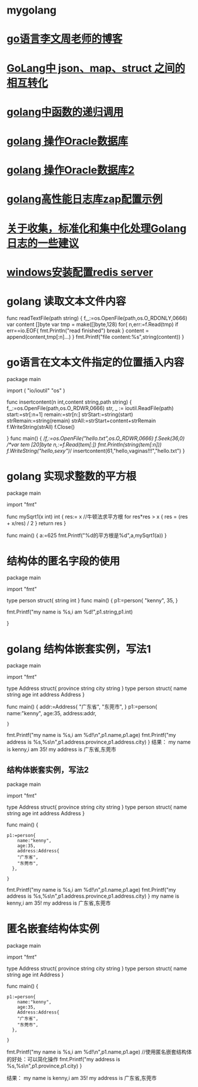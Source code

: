 # mygolang
# <a href="https://www.liwenzhou.com/">go语言李文周老师的博客</a>
# <a href="https://www.cnblogs.com/liang1101/p/6741262.html">GoLang中 json、map、struct 之间的相互转化</a>
# <a href="https://www.runoob.com/go/go-recursion.html">golang中函数的递归调用</a>
# <a href="http://sinhub.cn/2019/12/use-golang-connect2oracle-on-windows/">golang 操作Oracle数据库</a>
# <a href="https://article.itxueyuan.com/e9DL7">golang 操作Oracle数据库2</a>
# <a href="https://juejin.im/post/6844904122143997965">golang高性能日志库zap配置示例</a>
# <a href="https://juejin.im/post/6844904099788357639">关于收集，标准化和集中化处理Golang日志的一些建议</a>
# <a href="https://segmentfault.com/a/1190000020992460">windows安装配置redis server</a>
# golang 读取文本文件内容
func readTextFile(path string) {
	f,_:=os.OpenFile(path,os.O_RDONLY,0666)
	var content []byte
	var tmp = make([]byte,128)
	for{
		n,err:=f.Read(tmp)
		if err==io.EOF{
			fmt.Println("read finished")
			break
		}
		content = append(content,tmp[:n]...)
	}
    fmt.Printf("file content:%s",string(content))
}

# go语言在文本文件指定的位置插入内容
package main

import (
	"io/ioutil"
	"os"
)

func insertcontent(n int,content string,path string)  {
	f,_:=os.OpenFile(path,os.O_RDWR,0666)
	str, _ := ioutil.ReadFile(path)
	start:=str[:n+1]
	remain:=str[n:]
	strStart:=string(start)
	strRemain:=string(remain)
	strAll:=strStart+content+strRemain
	f.WriteString(strAll)
        f.Close()
	
}
func main() {
	/*f,_:=os.OpenFile("hello.txt",os.O_RDWR,0666)
	f.Seek(36,0)
	/*var tem [20]byte
	n,_:=f.Read(tem[:])
	fmt.Println(string(tem[:n]))
	f.WriteString("hello,sexy")*/
   insertcontent(61,"hello,vaginas!!!","hello.txt")
}

# golang 实现求整数的平方根
package main

import "fmt"

func mySqrt1(x int) int {
	res:= x
    //牛顿法求平方根
    for res*res > x {
        res = (res + x/res) / 2
    }
    return res
}

func main() {
	a:=625
	fmt.Printf("%d的平方根是%d",a,mySqrt1(a))
}

# 结构体的匿名字段的使用
package main

import "fmt"

type person struct{
	string
	int
}
func main() {
	p1:=person{
		"kenny",
		35,
	}
	
   fmt.Printf("my name is %s,i am %d!",p1.string,p1.int)
	
}

# golang 结构体嵌套实例，写法1
package main

import "fmt"

type Address struct{
	province string
	city     string
}
type person struct{
	 name string
	 age   int
	 address Address
}

func main() {
	addr:=Address{
	    "广东省",
	    "东莞市",
	}
	p1:=person{
		name:"kenny",
		age:35,
		address:addr,
		
	}
	
   fmt.Printf("my name is %s,i am %d!\n",p1.name,p1.age)
	fmt.Printf("my address is %s,%s\n",p1.address.province,p1.address.city)
}
结果：
my name is kenny,i am 35!
my address is 广东省,东莞市

## 结构体嵌套实例，写法2
package main

import "fmt"

type Address struct{
	province string
	city     string
}
type person struct{
	 name string
	 age   int
	 address Address
}

func main() {
	 
	p1:=person{
		name:"kenny",
		age:35,
		address:Address{
	    "广东省",
		"东莞市",
	  },
		
	}
	
   fmt.Printf("my name is %s,i am %d!\n",p1.name,p1.age)
	fmt.Printf("my address is %s,%s\n",p1.address.province,p1.address.city)
}
my name is kenny,i am 35!
my address is 广东省,东莞市

# 匿名嵌套结构体实例
package main

import "fmt"

type Address struct{
	province string
	city     string
}
type person struct{
	 name string
	 age   int
     Address
}

func main() {
	 
	p1:=person{
		name:"kenny",
		age:35,
		Address:Address{
	    "广东省",
		"东莞市",
	  },
		
	}
	
   fmt.Printf("my name is %s,i am %d!\n",p1.name,p1.age) //使用匿名嵌套结构体的好处：可以简化操作
   fmt.Printf("my address is %s,%s\n",p1.province,p1.city)
}

结果：
my name is kenny,i am 35!
my address is 广东省,东莞市

